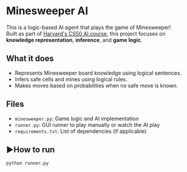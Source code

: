 # Minesweeper AI 

This is a logic-based AI agent that plays the game of Minesweeper!  
Built as part of [Harvard's CS50 AI course](https://cs50.harvard.edu/ai/2020/), this project focuses on **knowledge representation**, **inference**, and **game logic**.

##  What it does
- Represents Minesweeper board knowledge using logical sentences.
- Infers safe cells and mines using logical rules.
- Makes moves based on probabilities when no safe move is known.

## Files
- `minesweeper.py`: Game logic and AI implementation
- `runner.py`: GUI runner to play manually or watch the AI play
- `requirements.txt`: List of dependencies (if applicable)

## ▶How to run
```bash
python runner.py
